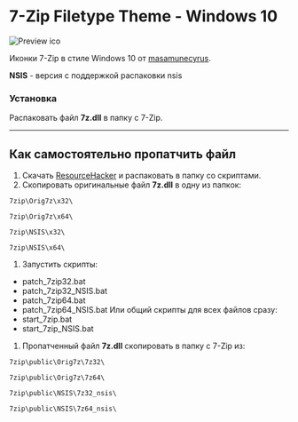 # 7-Zip Filetype Theme - Windows 10

![Preview ico](https://github.com/Mr4Mike4/7-Zip-Filetype-Theme/raw/master/7zip/Windows_10_7zip_theme/preview_big.png)

Иконки 7-Zip в стиле Windows 10 от [masamunecyrus](https://masamunecyrus.deviantart.com/).

**NSIS** - версия с поддержкой распаковки nsis

### Установка

Распаковать файл **7z.dll** в папку с 7-Zip.

------

## Как самостоятельно пропатчить файл

1. Скачать [ResourceHacker](http://www.angusj.com/resourcehacker/) и распаковать в папку со скриптами.
1. Скопировать оригинальные файл **7z.dll** в одну из папкок:
```
7zip\Orig7z\x32\
```
```
7zip\Orig7z\x64\
```
```
7zip\NSIS\x32\
```
```
7zip\NSIS\x64\
```
1. Запустить скрипты:
- patch_7zip32.bat
- patch_7zip32_NSIS.bat
- patch_7zip64.bat
- patch_7zip64_NSIS.bat
Или общий скрипты для всех файлов сразу:
- start_7zip.bat
- start_7zip_NSIS.bat
1. Пропатченный файл **7z.dll** скопировать в папку с 7-Zip из:
```
7zip\public\Orig7z\7z32\
```
```
7zip\public\Orig7z\7z64\
```
```
7zip\public\NSIS\7z32_nsis\
```
```
7zip\public\NSIS\7z64_nsis\
```

